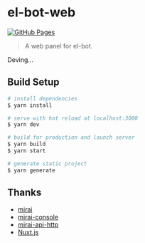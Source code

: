 # el-bot-web

[![GitHub Pages](https://github.com/ElpsyCN/el-bot-web/workflows/gh-pages/badge.svg)](https://bot.elpsy.cn)

> A web panel for el-bot.

Deving...

## Build Setup

```bash
# install dependencies
$ yarn install

# serve with hot reload at localhost:3000
$ yarn dev

# build for production and launch server
$ yarn build
$ yarn start

# generate static project
$ yarn generate
```

## Thanks

- [mirai](https://github.com/mamoe/mirai)
- [mirai-console](https://github.com/mamoe/mirai-console)
- [mirai-api-http](https://github.com/mamoe/mirai-api-http)
- [Nuxt.js](https://nuxtjs.org)
